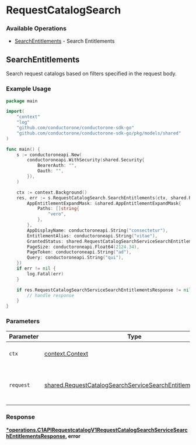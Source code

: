 # RequestCatalogSearch

### Available Operations

* [SearchEntitlements](#searchentitlements) - Search Entitlements

## SearchEntitlements

Search request catalogs based on filters specified in the request body.

### Example Usage

```go
package main

import(
	"context"
	"log"
	"github.com/conductorone/conductorone-sdk-go"
	"github.com/conductorone/conductorone-sdk-go/pkg/models/shared"
)

func main() {
    s := conductoroneapi.New(
        conductoroneapi.WithSecurity(shared.Security{
            BearerAuth: "",
            Oauth: "",
        }),
    )

    ctx := context.Background()
    res, err := s.RequestCatalogSearch.SearchEntitlements(ctx, shared.RequestCatalogSearchServiceSearchEntitlementsRequest{
        AppEntitlementExpandMask: &shared.AppEntitlementExpandMask{
            Paths: []string{
                "vero",
            },
        },
        AppDisplayName: conductoroneapi.String("consectetur"),
        EntitlementAlias: conductoroneapi.String("vitae"),
        GrantedStatus: shared.RequestCatalogSearchServiceSearchEntitlementsRequestGrantedStatusUnspecified.ToPointer(),
        PageSize: conductoroneapi.Float64(2124.34),
        PageToken: conductoroneapi.String("ad"),
        Query: conductoroneapi.String("qui"),
    })
    if err != nil {
        log.Fatal(err)
    }

    if res.RequestCatalogSearchServiceSearchEntitlementsResponse != nil {
        // handle response
    }
}
```

### Parameters

| Parameter                                                                                                                                  | Type                                                                                                                                       | Required                                                                                                                                   | Description                                                                                                                                |
| ------------------------------------------------------------------------------------------------------------------------------------------ | ------------------------------------------------------------------------------------------------------------------------------------------ | ------------------------------------------------------------------------------------------------------------------------------------------ | ------------------------------------------------------------------------------------------------------------------------------------------ |
| `ctx`                                                                                                                                      | [context.Context](https://pkg.go.dev/context#Context)                                                                                      | :heavy_check_mark:                                                                                                                         | The context to use for the request.                                                                                                        |
| `request`                                                                                                                                  | [shared.RequestCatalogSearchServiceSearchEntitlementsRequest](../../models/shared/requestcatalogsearchservicesearchentitlementsrequest.md) | :heavy_check_mark:                                                                                                                         | The request object to use for the request.                                                                                                 |


### Response

**[*operations.C1APIRequestcatalogV1RequestCatalogSearchServiceSearchEntitlementsResponse](../../models/operations/c1apirequestcatalogv1requestcatalogsearchservicesearchentitlementsresponse.md), error**

